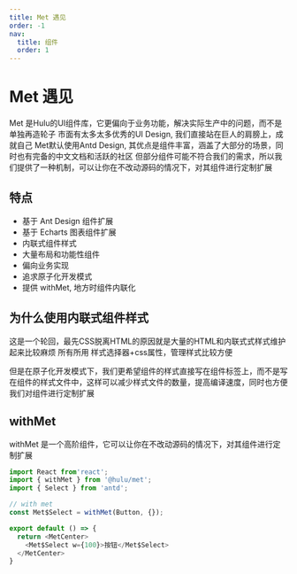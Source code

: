 ```yaml
---
title: Met 遇见
order: -1
nav:
  title: 组件
  order: 1
---
```


# Met 遇见

Met 是Hulu的UI组件库，它更偏向于业务功能，解决实际生产中的问题，而不是单独再造轮子
市面有太多太多优秀的UI Design, 我们直接站在巨人的肩膀上，成就自己
Met默认使用Antd Design, 其优点是组件丰富，涵盖了大部分的场景，同时也有完备的中文文档和活跃的社区
但部分组件可能不符合我们的需求，所以我们提供了一种机制，可以让你在不改动源码的情况下，对其组件进行定制扩展

## 特点

* 基于 Ant Design 组件扩展
* 基于 Echarts 图表组件扩展
* 内联式组件样式
* 大量布局和功能性组件
* 偏向业务实现
* 追求原子化开发模式
* 提供 withMet, 地方时组件内联化

## 为什么使用内联式组件样式

这是一个轮回，最先CSS脱离HTML的原因就是大量的HTML和内联式式样式维护起来比较麻烦
所有所用 样式选择器+css属性，管理样式比较方便

但是在原子化开发模式下，我们更希望组件的样式直接写在组件标签上，而不是写在组件的样式文件中，这样可以减少样式文件的数量，提高编译速度，同时也方便我们对组件进行定制扩展

## withMet

withMet 是一个高阶组件，它可以让你在不改动源码的情况下，对其组件进行定制扩展

```ts
import React from'react'; 
import { withMet } from '@hulu/met'; 
import { Select } from 'antd'; 

// with met 
const Met$Select = withMet(Button, {}); 

export default () => {
  return <MetCenter>
    <Met$Select w={100}>按钮</Met$Select>
  </MetCenter>
}
```

